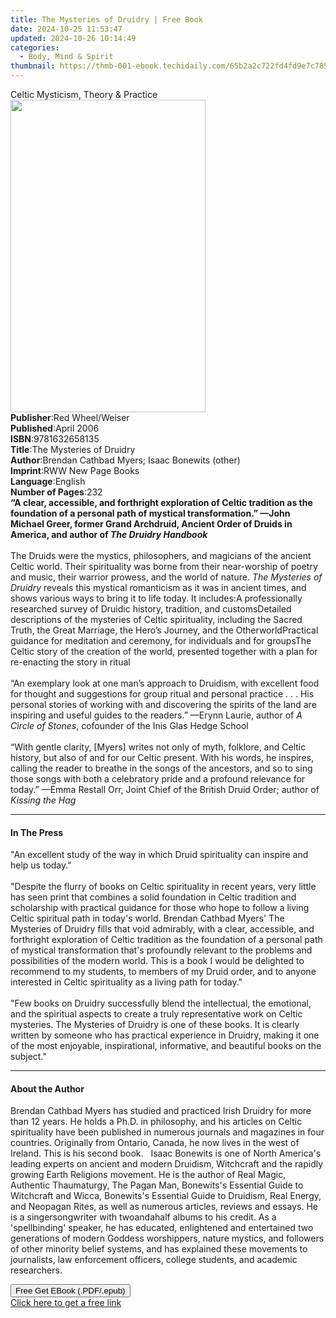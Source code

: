 ```yaml
---
title: The Mysteries of Druidry | Free Book
date: 2024-10-25 11:53:47
updated: 2024-10-26 10:14:49
categories:
  - Body, Mind & Spirit
thumbnail: https://thmb-001-ebook.techidaily.com/65b2a2c722fd4fd9e7c7857f366fdd8c2ce7d8417084c4cb153caed0687488ba.jpg
---
```

<main id="book-container">
  <div class="flex flex-col">
    <div class="book-brief flex-1 py-6 px-4 sm:p-6 md:py-10 md:px-8">
      <!-- brief-->
      <div class="book-brief-main">Celtic Mysticism, Theory & Practice</div>
    </div>
    <div
      class="book-meta-info flex-1 grid gap-4 col-start-1 col-end-3 row-start-1 sm:mb-6 sm:grid-cols-4 lg:gap-6 lg:col-start-2 lg:row-end-6 lg:row-span-6 lg:mb-0"
    >
      <div
        class="book-meta-info-left place-content-center mt-4 p-4 text-sm leading-6 col-start-2 col-span-2 dark:text-slate-400"
      >
        <img
          class="w-full h-500 object-cover rounded-lg sm:h-255 sm:col-span-2 lg:col-span-full"
          src="https://img-001-ebook.techidaily.com/b5897814c7662d95243a6c0c468b9ebd5ddbd9a67b862a74e4730951f2a87a7d.jpg"
          alt=""
          width="312"
          height="500"
        />
      </div>
      <div
        class="book-meta-info-right mt-2 col-start-1 row-start-2 col-span-3 self-center"
      >
        <!-- meta data  -->
        <div class="flex flex-col px-4 md:px-8">
          <div class="flex-1">
            <strong>Publisher</strong>:<span class="px-2"
              >Red Wheel/Weiser</span
            >
          </div>
          <div class="flex-1">
            <strong>Published</strong>:<span class="px-2">April 2006</span>
          </div>
          <div class="flex-1">
            <strong>ISBN</strong>:<span class="px-2">9781632658135</span>
          </div>
          <div class="flex-1">
            <strong>Title</strong>:<span class="px-2"
              >The Mysteries of Druidry</span
            >
          </div>
          <div class="flex-1">
            <strong>Author</strong>:<span class="px-2"
              >Brendan Cathbad Myers; Isaac Bonewits (other)</span
            >
          </div>
          <div class="flex-1">
            <strong>Imprint</strong>:<span class="px-2"
              >RWW New Page Books</span
            >
          </div>
          <div class="flex-1">
            <strong>Language</strong>:<span class="px-2">English</span>
          </div>
          <div class="flex-1">
            <strong>Number of Pages</strong>:<span class="px-2">232</span>
          </div>
        </div>
      </div>
    </div>
    <div class="book-description flex-1 py-6 px-4 sm:p-6 md:py-10 md:px-8">
      <div class="book-description-main">
        <div accordion-content="" id="description">
          <b
            >“A clear, accessible, and forthright exploration of Celtic
            tradition as the foundation of a personal path of mystical
            transformation.” —John Michael Greer, former Grand Archdruid,
            Ancient Order of Druids in America, and author of
            <i>The Druidry Handbook</i></b
          ><br /><br />The Druids were the mystics, philosophers, and magicians
          of the ancient Celtic world. Their spirituality was borne from their
          near-worship of poetry and music, their warrior prowess, and the world
          of nature. <i>The Mysteries of Druidry</i> reveals this mystical
          romanticism as it was in ancient times, and shows various ways to
          bring it to life today. It includes:A professionally researched survey
          of Druidic history, tradition, and customsDetailed descriptions of the
          mysteries of Celtic spirituality, including the Sacred Truth, the
          Great Marriage, the Hero’s Journey, and the OtherworldPractical
          guidance for meditation and ceremony, for individuals and for
          groupsThe Celtic story of the creation of the world, presented
          together with a plan for re-enacting the story in ritual<br /><br />“An
          exemplary look at one man’s approach to Druidism, with excellent food
          for thought and suggestions for group ritual and personal
          practice&nbsp;.&nbsp;.&nbsp;. His personal stories of working with and
          discovering the spirits of the land are inspiring and useful guides to
          the readers.” —Erynn Laurie, author of <i>A Circle of Stones</i>,
          cofounder of the Inis Glas Hedge School<br /><br />“With gentle
          clarity, [Myers] writes not only of myth, folklore, and Celtic
          history, but also of and for our Celtic present. With his words, he
          inspires, calling the reader to breathe in the songs of the ancestors,
          and so to sing those songs with both a celebratory pride and a
          profound relevance for today.” —Emma Restall Orr, Joint Chief of the
          British Druid Order; author of <i>Kissing the Hag</i>
        </div>
        <div class="accordion-fader"></div>
      </div>
    </div>
    <div class="book-excerpts flex-1 py-6 px-4 sm:p-6 md:py-10 md:px-8">
      <!-- excerpts-->
      <div class="book-excerpts-main">
        <hr />
        <h4 class="placeholder placeholder-heading">
          <span>In The Press</span>
        </h4>
        <p>
          "An excellent study of the way in which Druid spirituality can inspire
          and help us today."<br /><br />"Despite the flurry of books on Celtic
          spirituality in recent years, very little has seen print that combines
          a solid foundation in Celtic tradition and scholarship with practical
          guidance for those who hope to follow a living Celtic spiritual path
          in today's world. Brendan Cathbad Myers' The Mysteries of Druidry
          fills that void admirably, with a clear, accessible, and forthright
          exploration of Celtic tradition as the foundation of a personal path
          of mystical transformation that's profoundly relevant to the problems
          and possibilities of the modern world. This is a book I would be
          delighted to recommend to my students, to members of my Druid order,
          and to anyone interested in Celtic spirituality as a living path for
          today."<br /><br />"Few books on Druidry successfully blend the
          intellectual, the emotional, and the spiritual aspects to create a
          truly representative work on Celtic mysteries. The Mysteries of
          Druidry is one of these books. It is clearly written by someone who
          has practical experience in Druidry, making it one of the most
          enjoyable, inspirational, informative, and beautiful books on the
          subject."
        </p>
      </div>
    </div>
    <div class="book-about-author flex-1 py-6 px-4 sm:p-6 md:py-10 md:px-8">
      <!-- about author-->
      <div class="book-main-author-main">
        <hr />
        <h4 class="placeholder placeholder-heading">
          <span>About the Author</span>
        </h4>
        <p>
          Brendan Cathbad Myers has studied and practiced Irish Druidry for more
          than 12 years. He holds a Ph.D. in philosophy, and his articles on
          Celtic spirituality have been published in numerous journals and
          magazines in four countries. Originally from Ontario, Canada, he now
          lives in the west of Ireland. This is his second book. &nbsp; Isaac
          Bonewits is one of North America's leading experts on ancient and
          modern Druidism, Witchcraft and the rapidly growing Earth Religions
          movement. He is the author of Real Magic, Authentic Thaumaturgy, The
          Pagan Man, Bonewits's Essential Guide to Witchcraft and Wicca,
          Bonewits's Essential Guide to Druidism, Real Energy, and Neopagan
          Rites, as well as numerous articles, reviews and essays. He is a
          singersongwriter with twoandahalf albums to his credit. As a
          'spellbinding' speaker, he has educated, enlightened and entertained
          two generations of modern Goddess worshippers, nature mystics, and
          followers of other minority belief systems, and has explained these
          movements to journalists, law enforcement officers, college students,
          and academic researchers.
        </p>
      </div>
    </div>
    <div class="book-free-get flex-1 py-6 px-4 sm:p-6 md:py-10 md:px-8">
      <button
        id="btn-free-get"
        class="bg-blue-500 hover:bg-blue-700 text-white font-bold py-2 px-4 rounded"
      >
        Free Get EBook (.PDF/.epub)
      </button>
      <div id="countdown-display" class="px-2 text-lg mt-2"></div>
      <a
        id="free-link"
        class="hidden bg-blue-500 hover:bg-blue-700 text-white font-bold py-2 px-4 rounded"
        href="https://www.ebooks.com/en-us/book/210877318/the-mysteries-of-druidry/brendan-cathbad-myers/"
        target="_blank"
        >Click here to get a free link</a
      >
    </div>
    <script>
      let countdownTime = 0;
      let countdownInterval = null;
      document
        .getElementById('btn-free-get')
        .addEventListener('click', startCountdown);
      function startCountdown() {
        countdownTime = new Date().getTime() + 60000 * 3;
        countdownInterval = setInterval(updateCountdown, 1000);
        document.getElementById('btn-free-get').disabled = true;
        document
          .getElementById('btn-free-get')
          .classList.add('bg-gray-500', 'cursor-not-allowed');
      }
      function updateCountdown() {
        let currentTime = new Date().getTime();
        let timeLeft = countdownTime - currentTime;
        let secondsLeft = Math.floor(timeLeft / 1000);
        document.getElementById('countdown-display').innerHTML =
          `Remaining time: ${secondsLeft} seconds.`;
        if (secondsLeft <= 0) {
          clearInterval(countdownInterval);
          document.getElementById('btn-free-get').classList.add('hidden');
          document.getElementById('free-link').classList.remove('hidden');
          document.getElementById('countdown-display').innerHTML = '';
        }
      }
    </script>
  </div>
</main>
